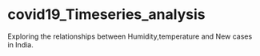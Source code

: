# covid19_Timeseries_analysis
Exploring the relationships between Humidity,temperature and New cases in India. 
